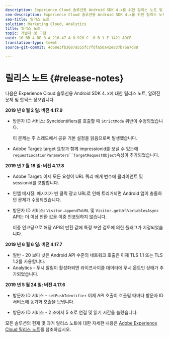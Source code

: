 ```yaml
---
description: Experience Cloud 솔루션용 Android SDK 4.x를 위한 릴리스 노트 및 알려진 문제.
seo-description: Experience Cloud 솔루션용 Android SDK 4.x를 위한 릴리스 노트 및 알려진 문제.
seo-title: 릴리스 노트
solution: Marketing Cloud, Analytics
title: 릴리스 노트
topic: 개발자 및 구현
uuid: 16 BB 4 DE 8-A 216-47 A 8-928 C -0 B 1 E 1421 ADCF
translation-type: tm+mt
source-git-commit: 4c68e3fb3687a555fc7fdfa50a42e837b76a7d88

---
```



# 릴리스 노트 {#release-notes}

다음은 Experience Cloud 솔루션용 Android SDK 4. x에 대한 릴리스 노트, 알려진 문제 및 핫픽스 정보입니다.

**2019 년 8 월 2 일: 버전 4.17.9**

* 방문자 ID 서비스: Syncidentifiers를 호출할 때 `StrictMode` 위반이 수정되었습니다.

   이 문제는 주 스레드에서 공유 기본 설정을 읽음으로써 발생했습니다.

* Adobe Target: target 요청과 함께 impressionid를 보낼 수 있는에 `requestLocationParameters``TargetRequestObject`속성이 추가되었습니다.

**2019 년 7 월 18 일: 버전 4.17.8**

* Adobe Target: 이제 모든 요청이 URL 쿼리 매개 변수에 클라이언트 및 sessionid를 포함합니다.
* 인앱 메시징: 메시지가 빈 클릭 광고 URL로 인해 트리거되면 Android 앱이 충돌하던 문제가 수정되었습니다.
* 방문자 ID 서비스: `Visitor.appendToURL` 및 `Visitor.getUrlVariablesAsync` API는 더 이상 반환 값을 이중 인코딩하지 않습니다.

   이중 인코딩으로 해당 API의 반환 값에 특정 보안 검토에 의한 플래그가 지정되었습니다.

**2019 년 6 월 6 일: 버전 4.17.7**

* 일반 - 20 보다 낮은 Android API 수준의 네트워크 호출은 이제 TLS 1.1 또는 TLS 1.2를 사용합니다.
* Analytics - 푸시 알림이 활성화되면 라이프사이클 데이터에 푸시 옵트인 상태가 추가되었습니다.

**2019 년 5 월 24 일: 버전 4.17.6**

* 방문자 ID 서비스 -
   `setPushIdentifier` 이제 API 호출이 호출될 때마다 방문자 ID 서비스에 동기화 호출을 보냅니다.

* 방문자 ID 서비스 - 2 초에서 5 초로 연결 및 읽기
시간을 늘렸습니다.


모든 솔루션의 현재 및 과거 릴리스 노트에 대한 자세한 내용은 [Adobe Experience Cloud 릴리스 노트](https://marketing.adobe.com/resources/help/en_US/whatsnew/)를 참조하십시오.
